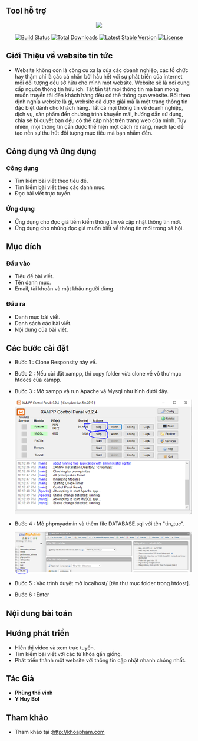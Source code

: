 ## Tool hỗ trợ

<p align="center"><img src="https://res.cloudinary.com/dtfbvvkyp/image/upload/v1566331377/laravel-logolockup-cmyk-red.svg" width="400"></p>

<p align="center">
<a href="https://travis-ci.org/laravel/framework"><img src="https://travis-ci.org/laravel/framework.svg" alt="Build Status"></a>
<a href="https://packagist.org/packages/laravel/framework"><img src="https://poser.pugx.org/laravel/framework/d/total.svg" alt="Total Downloads"></a>
<a href="https://packagist.org/packages/laravel/framework"><img src="https://poser.pugx.org/laravel/framework/v/stable.svg" alt="Latest Stable Version"></a>
<a href="https://packagist.org/packages/laravel/framework"><img src="https://poser.pugx.org/laravel/framework/license.svg" alt="License"></a>
</p>

## Giới Thiệu về website tin tức

- Website không còn là công cụ xa lạ của các doanh nghiệp, các tổ chức hay thậm chí là các cá nhân bởi hầu hết với sự phát triển của internet mỗi đối tượng đều sở hữu cho mình một website.
Website sẽ là nơi cung cấp nguồn thông tin hữu ích. Tất tần tật mọi thông tin mà bạn mong muốn truyền tải đến khách hàng đều có thể thông qua website. Bởi theo định nghĩa website là gì, website đã được giải mã là một trang thông tin đặc biệt dành cho khách hàng. Tất cả mọi thông tin về doanh nghiệp, dịch vụ, sản phẩm đến chương trình khuyến mãi, hướng dẫn sử dụng, chia sẻ bí quyết bạn đều có thể cập nhật trên trang web của mình. Tuy nhiên, mọi thông tin cần được thể hiện một cách rõ ràng, mạch lạc để tạo nên sự thu hút đối tượng mục tiêu mà bạn nhắm đến. 


## Công dụng và ứng dụng  
### Công dụng

- Tìm kiếm bài viết theo tiêu đề.
- Tìm kiếm bài viết theo các danh mục.
- Đọc bài viết trực tuyến.

### Ứng dụng
- Ứng dụng cho đọc giả tiềm kiếm thông tin và cập nhật thông tin mới.
- Ứng dụng cho những đọc giả muốn biết về thông tin mới trong xã hội.

## Mục đích  
### Đầu vào
- Tiêu đề bài viết.
- Tên danh mục.
- Email, tài khoản và mật khẩu người dùng.

### Đầu ra
 - Danh mục bài viết.
 - Danh sách các bài viết.
 - Nội dung của bài viết.

## Các bước cài đặt

- Bước 1 :  Clone Responsity này về.
- Bước 2 : Nếu cài đặt xampp, thì copy folder vừa clone về vô thư mục htdocs của xampp.
- Bước 3 : Mở xampp và run Apache và Mysql như hình dưới đây.

  ![](img/xampp.PNG) 

- Bước 4 : Mở phpmyadmin và thêm file DATABASE.sql với tên "tin_tuc".

	![](img/sql.PNG) 
- Bước 5 : Vào trình duyệt mở localhost/ [tên thư mục folder trong htdost].
- Bước 6 : Enter
 
## Nội dung bài toán
## Hướng phát triển
-  Hiển thị video và xem trực tuyến.
- Tìm kiếm bài viết với các từ khóa gần giống.
- Phát triển thành một website với thông tin cập nhật nhanh chóng nhất.

## Tác Giả
- **Phùng thế vinh** 
- **Y Huy Bol** 

## Tham khảo
 - Tham khảo tại :http://khoapham.com


 
